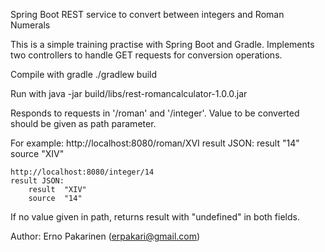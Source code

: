 Spring Boot REST service to convert between integers and Roman Numerals

This is a simple training practise with Spring Boot and Gradle. Implements 
two controllers to handle GET requests for conversion operations.

Compile with gradle
    ./gradlew build

Run with
    java -jar build/libs/rest-romancalculator-1.0.0.jar

Responds to requests in '/roman' and '/integer'. Value to be converted should be given as path parameter.

For example:
    http://localhost:8080/roman/XVI
    result JSON:
        result	"14"
        source	"XIV"

    http://localhost:8080/integer/14
    result JSON:
        result	"XIV"
        source	"14"

If no value given in path, returns result with "undefined" in both fields.

Author: Erno Pakarinen (erpakari@gmail.com)
